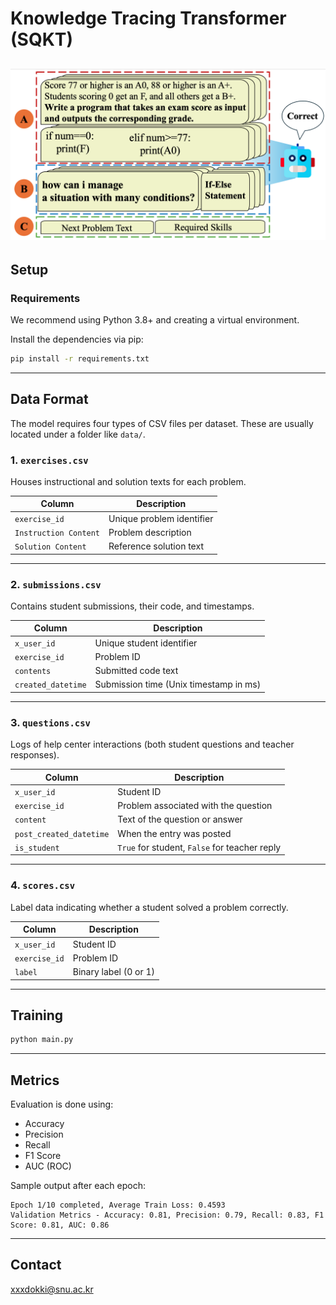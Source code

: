 # Knowledge Tracing Transformer (SQKT)

![model_fig](model_fig.png)
---

## Setup

### Requirements

We recommend using Python 3.8+ and creating a virtual environment.

Install the dependencies via pip:

```bash
pip install -r requirements.txt
```

---

## Data Format

The model requires four types of CSV files per dataset. These are usually located under a folder like `data/`.

### 1. `exercises.csv`

Houses instructional and solution texts for each problem.

| Column                | Description               |
| --------------------- | ------------------------- |
| `exercise_id`         | Unique problem identifier |
| `Instruction Content` | Problem description       |
| `Solution Content`    | Reference solution text   |

---

### 2. `submissions.csv`

Contains student submissions, their code, and timestamps.

| Column             | Description                            |
| ------------------ | -------------------------------------- |
| `x_user_id`        | Unique student identifier              |
| `exercise_id`      | Problem ID                             |
| `contents`         | Submitted code text                    |
| `created_datetime` | Submission time (Unix timestamp in ms) |

---

### 3. `questions.csv`

Logs of help center interactions (both student questions and teacher responses).

| Column                  | Description                                   |
| ----------------------- | --------------------------------------------- |
| `x_user_id`             | Student ID                                    |
| `exercise_id`           | Problem associated with the question          |
| `content`               | Text of the question or answer                |
| `post_created_datetime` | When the entry was posted                     |
| `is_student`            | `True` for student, `False` for teacher reply |

---

### 4. `scores.csv`

Label data indicating whether a student solved a problem correctly.

| Column        | Description           |
| ------------- | --------------------- |
| `x_user_id`   | Student ID            |
| `exercise_id` | Problem ID            |
| `label`       | Binary label (0 or 1) |

---

## Training

```bash
python main.py 
```

---

## Metrics

Evaluation is done using:

* Accuracy
* Precision
* Recall
* F1 Score
* AUC (ROC)

Sample output after each epoch:

```
Epoch 1/10 completed, Average Train Loss: 0.4593
Validation Metrics - Accuracy: 0.81, Precision: 0.79, Recall: 0.83, F1 Score: 0.81, AUC: 0.86
```

---

## Contact
xxxdokki@snu.ac.kr
